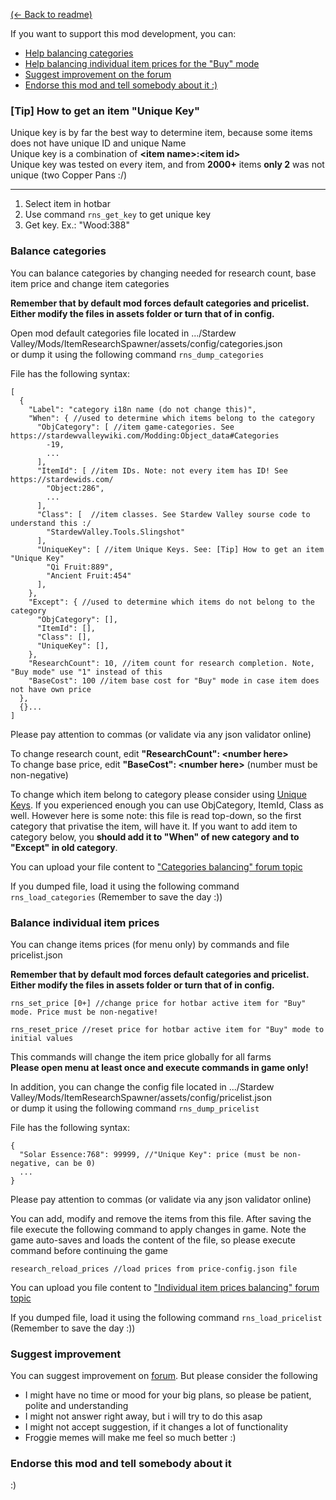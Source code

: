 ﻿[(← Back to readme)](README.md)

If you want to support this mod development, you can:

* [Help balancing categories](#balance-categories)
* [Help balancing individual item prices for the "Buy" mode](#balance-individual-item-prices)
* [Suggest improvement on the forum](#suggest-improvement)
* [Endorse this mod and tell somebody about it :)](#endorse-this-mod-and-tell-somebody-about-it)

### [Tip] How to get an item "Unique Key"

Unique key is by far the best way to determine item, because some items does not have unique ID and unique Name   
Unique key is a combination of __\<item name\>:\<item id\>__   
Unique key was tested on every item, and from __2000+__ items __only 2__ was not unique (two Copper Pans :/)

---
1. Select item in hotbar   
2. Use command ```rns_get_key``` to get unique key
3. Get key. Ex.: "Wood:388"

### Balance categories

You can balance categories by changing needed for research count, base item price and change item categories

**Remember that by default mod forces default categories and pricelist. Either modify the files in assets folder or turn that of in config.**

Open mod default categories file located in .../Stardew Valley/Mods/ItemResearchSpawner/assets/config/categories.json   
or dump it using the following command ```rns_dump_categories```

File has the following syntax:

```json5
[
  {
    "Label": "category i18n name (do not change this)",
    "When": { //used to determine which items belong to the category
      "ObjCategory": [ //item game-categories. See https://stardewvalleywiki.com/Modding:Object_data#Categories
        -19,
        ...
      ],
      "ItemId": [ //item IDs. Note: not every item has ID! See https://stardewids.com/
        "Object:286",
        ...
      ],
      "Class": [  //item classes. See Stardew Valley sourse code to understand this :/
        "StardewValley.Tools.Slingshot"
      ],
      "UniqueKey": [ //item Unique Keys. See: [Tip] How to get an item "Unique Key"
        "Qi Fruit:889",
        "Ancient Fruit:454"
      ],
    },
    "Except": { //used to determine which items do not belong to the category
      "ObjCategory": [],
      "ItemId": [],
      "Class": [],
      "UniqueKey": [],
    },
    "ResearchCount": 10, //item count for research completion. Note, "Buy mode" use "1" instead of this
    "BaseCost": 100 //item base cost for "Buy" mode in case item does not have own price
  },
  {}...
]
```

Please pay attention to commas (or validate via any json validator online)

To change research count, edit __\"ResearchCount\": \<number here\>__   
To change base price, edit __\"BaseCost\": \<number here\>__ (number must be non-negative)

To change which item belong to category please consider using [Unique Keys](#tip-how-to-get-an-item-unique-key).
If you experienced enough you can use ObjCategory, ItemId, Class as well. However here is some note: this file is read top-down, so
the first category that privatise the item, will have it. If you want to add item to category below, you __should add it to 
"When" of new category and to "Except" in old category__.

You can upload your file content to ["Categories balancing" forum topic](https://www.nexusmods.com/stardewvalley/mods/8933/?tab=forum&topic_id=10179748)

If you dumped file, load it using the following command ```rns_load_categories``` (Remember to save the day :))

### Balance individual item prices

You can change items prices (for menu only) by commands and file pricelist.json

**Remember that by default mod forces default categories and pricelist. Either modify the files in assets folder or turn that of in config.**

```
rns_set_price [0+] //change price for hotbar active item for "Buy" mode. Price must be non-negative!

rns_reset_price //reset price for hotbar active item for "Buy" mode to initial values
```

This commands will change the item price globally for all farms   
__Please open menu at least once and execute commands in game only!__

In addition, you can change the config file located in
.../Stardew Valley/Mods/ItemResearchSpawner/assets/config/pricelist.json    
or dump it using the following command ```rns_dump_pricelist```

File has the following syntax:

```json5
{
  "Solar Essence:768": 99999, //"Unique Key": price (must be non-negative, can be 0)
  ...
}
```

Please pay attention to commas (or validate via any json validator online)

You can add, modify and remove the items from this file. After saving the file execute the following command to 
apply changes in game. Note the game auto-saves and loads the content of the file, so please execute command before continuing the game

```
research_reload_prices //load prices from price-config.json file
```

You can upload you file content to ["Individual item prices balancing" forum topic](https://www.nexusmods.com/stardewvalley/mods/8933/?tab=forum&topic_id=10179773)

If you dumped file, load it using the following command ```rns_load_pricelist``` (Remember to save the day :))

### Suggest improvement

You can suggest improvement on [forum](https://www.nexusmods.com/stardewvalley/mods/8933?tab=forum). But please consider the following
* I might have no time or mood for your big plans, so please be patient, polite and understanding
* I might not answer right away, but i will try to do this asap
* I might not accept suggestion, if it changes a lot of functionality
* Froggie memes will make me feel so much better :)

### Endorse this mod and tell somebody about it
:)